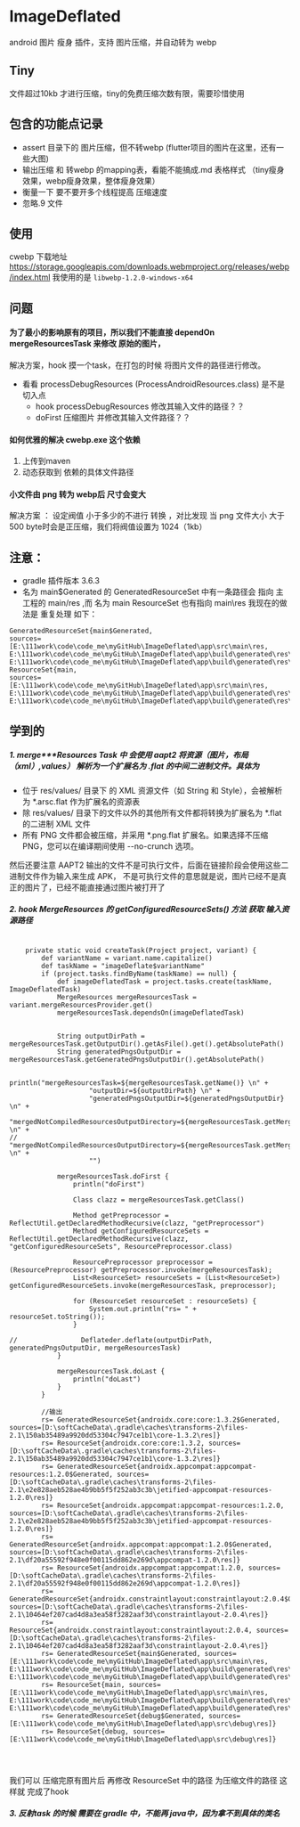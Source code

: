 # ImageDeflated
android 图片 瘦身 插件，支持 图片压缩，并自动转为 webp


## Tiny
文件超过10kb 才进行压缩，tiny的免费压缩次数有限，需要珍惜使用


## 包含的功能点记录
- assert 目录下的 图片压缩，但不转webp (flutter项目的图片在这里，还有一些大图)
- 输出压缩 和 转webp 的mapping表，看能不能搞成.md 表格样式 （tiny瘦身效果，webp瘦身效果，整体瘦身效果）
- 衡量一下 要不要开多个线程提高 压缩速度
- 忽略.9 文件

## 使用
cwebp 下载地址 https://storage.googleapis.com/downloads.webmproject.org/releases/webp/index.html 我使用的是 `libwebp-1.2.0-windows-x64`


## 问题
####  为了最小的影响原有的项目，所以我们不能直接 dependOn  mergeResourcesTask 来修改  原始的图片，
解决方案，hook 摸一个task，在打包的时候 将图片文件的路径进行修改。

- 看看 processDebugResources (ProcessAndroidResources.class) 是不是 切入点
  - hook processDebugResources 修改其输入文件的路径？？
  - doFirst 压缩图片 并修改其输入文件路径？？

#### 如何优雅的解决 cwebp.exe 这个依赖
1. 上传到maven
2. 动态获取到 依赖的具体文件路径

#### 小文件由 png 转为 webp后 尺寸会变大
解决方案 ： 设定阀值 小于多少的不进行 转换 ，对比发现 当 png 文件大小 大于 500 byte时会是正压缩，我们将阀值设置为 1024（1kb）

## 注意：
- gradle 插件版本 3.6.3
- 名为 main$Generated 的 GeneratedResourceSet 中有一条路径会 指向 主工程的 main/res ,而 名为 main ResourceSet 也有指向 main\res
我现在的做法是 重复处理 如下：
```
GeneratedResourceSet{main$Generated, 
sources=[E:\111work\code\code_me\myGitHub\ImageDeflated\app\src\main\res, 
E:\111work\code\code_me\myGitHub\ImageDeflated\app\build\generated\res\rs\debug, 
E:\111work\code\code_me\myGitHub\ImageDeflated\app\build\generated\res\resValues\debug]}, 
ResourceSet{main, 
sources=[E:\111work\code\code_me\myGitHub\ImageDeflated\app\src\main\res, 
E:\111work\code\code_me\myGitHub\ImageDeflated\app\build\generated\res\rs\debug, 
E:\111work\code\code_me\myGitHub\ImageDeflated\app\build\generated\res\resValues\debug]}
```

## 学到的
##### 1. merge***Resources Task 中 会使用 aapt2 将资源（图片，布局（xml）,values） 解析为一个扩展名为 .flat 的中间二进制文件。具体为
  - 位于 res/values/ 目录下 的 XML 资源文件（如 String 和 Style），会被解析为  *.arsc.flat 作为扩展名的资源表
  - 除 res/values/ 目录下的文件以外的其他所有文件都将转换为扩展名为 *.flat 的二进制 XML 文件
  - 所有 PNG 文件都会被压缩，并采用 *.png.flat 扩展名。如果选择不压缩 PNG，您可以在编译期间使用 --no-crunch 选项。

然后还要注意 AAPT2 输出的文件不是可执行文件，后面在链接阶段会使用这些二进制文件作为输入来生成 APK，
不是可执行文件的意思就是说，图片已经不是真正的图片了，已经不能直接通过图片被打开了


##### 2. hook  MergeResources 的  getConfiguredResourceSets() 方法 获取 输入资源路径
```

    private static void createTask(Project project, variant) {
        def variantName = variant.name.capitalize()
        def taskName = "imageDeflate$variantName"
        if (project.tasks.findByName(taskName) == null) {
            def imageDeflatedTask = project.tasks.create(taskName, ImageDeflatedTask)
            MergeResources mergeResourcesTask = variant.mergeResourcesProvider.get()
            mergeResourcesTask.dependsOn(imageDeflatedTask)


            String outputDirPath = mergeResourcesTask.getOutputDir().getAsFile().get().getAbsolutePath()
            String generatedPngsOutputDir = mergeResourcesTask.getGeneratedPngsOutputDir().getAbsolutePath()

            println("mergeResourcesTask=${mergeResourcesTask.getName()} \n" +
                    "outputDir=${outputDirPath} \n" +
                    "generatedPngsOutputDir=${generatedPngsOutputDir} \n" +
                    "mergedNotCompiledResourcesOutputDirectory=${mergeResourcesTask.getMergedNotCompiledResourcesOutputDirectory().toString()} \n" +
//                    "mergedNotCompiledResourcesOutputDirectory=${mergeResourcesTask.getMergedNotCompiledResourcesOutputDirectory().getAsFile().get().getAbsolutePath()} \n" +
                    "")

            mergeResourcesTask.doFirst {
                println("doFirst")

                Class clazz = mergeResourcesTask.getClass()

                Method getPreprocessor = ReflectUtil.getDeclaredMethodRecursive(clazz, "getPreprocessor")
                Method getConfiguredResourceSets = ReflectUtil.getDeclaredMethodRecursive(clazz, "getConfiguredResourceSets", ResourcePreprocessor.class)

                ResourcePreprocessor preprocessor = (ResourcePreprocessor) getPreprocessor.invoke(mergeResourcesTask);
                List<ResourceSet> resourceSets = (List<ResourceSet>) getConfiguredResourceSets.invoke(mergeResourcesTask, preprocessor);

                for (ResourceSet resourceSet : resourceSets) {
                    System.out.println("rs= " + resourceSet.toString());
                }

//                Deflateder.deflate(outputDirPath, generatedPngsOutputDir, mergeResourcesTask)
            }

            mergeResourcesTask.doLast {
                println("doLast")
            }
        }
        
        //输出
        rs= GeneratedResourceSet{androidx.core:core:1.3.2$Generated, sources=[D:\softCacheData\.gradle\caches\transforms-2\files-2.1\150ab35489a9920dd53304c7947ce1b1\core-1.3.2\res]}
        rs= ResourceSet{androidx.core:core:1.3.2, sources=[D:\softCacheData\.gradle\caches\transforms-2\files-2.1\150ab35489a9920dd53304c7947ce1b1\core-1.3.2\res]}
        rs= GeneratedResourceSet{androidx.appcompat:appcompat-resources:1.2.0$Generated, sources=[D:\softCacheData\.gradle\caches\transforms-2\files-2.1\e2e828aeb528ae4b9bb5f5f252ab3c3b\jetified-appcompat-resources-1.2.0\res]}
        rs= ResourceSet{androidx.appcompat:appcompat-resources:1.2.0, sources=[D:\softCacheData\.gradle\caches\transforms-2\files-2.1\e2e828aeb528ae4b9bb5f5f252ab3c3b\jetified-appcompat-resources-1.2.0\res]}
        rs= GeneratedResourceSet{androidx.appcompat:appcompat:1.2.0$Generated, sources=[D:\softCacheData\.gradle\caches\transforms-2\files-2.1\df20a55592f948e0f00115dd862e269d\appcompat-1.2.0\res]}
        rs= ResourceSet{androidx.appcompat:appcompat:1.2.0, sources=[D:\softCacheData\.gradle\caches\transforms-2\files-2.1\df20a55592f948e0f00115dd862e269d\appcompat-1.2.0\res]}
        rs= GeneratedResourceSet{androidx.constraintlayout:constraintlayout:2.0.4$Generated, sources=[D:\softCacheData\.gradle\caches\transforms-2\files-2.1\10464ef207cad4d8a3ea58f3282aaf3d\constraintlayout-2.0.4\res]}
        rs= ResourceSet{androidx.constraintlayout:constraintlayout:2.0.4, sources=[D:\softCacheData\.gradle\caches\transforms-2\files-2.1\10464ef207cad4d8a3ea58f3282aaf3d\constraintlayout-2.0.4\res]}
        rs= GeneratedResourceSet{main$Generated, sources=[E:\111work\code\code_me\myGitHub\ImageDeflated\app\src\main\res, E:\111work\code\code_me\myGitHub\ImageDeflated\app\build\generated\res\rs\debug, E:\111work\code\code_me\myGitHub\ImageDeflated\app\build\generated\res\resValues\debug]}
        rs= ResourceSet{main, sources=[E:\111work\code\code_me\myGitHub\ImageDeflated\app\src\main\res, E:\111work\code\code_me\myGitHub\ImageDeflated\app\build\generated\res\rs\debug, E:\111work\code\code_me\myGitHub\ImageDeflated\app\build\generated\res\resValues\debug]}
        rs= GeneratedResourceSet{debug$Generated, sources=[E:\111work\code\code_me\myGitHub\ImageDeflated\app\src\debug\res]}
        rs= ResourceSet{debug, sources=[E:\111work\code\code_me\myGitHub\ImageDeflated\app\src\debug\res]}




```
我们可以 压缩完原有图片后 再修改  ResourceSet 中的路径 为压缩文件的路径 这样就 完成了hook


##### 3. 反射task 的时候 需要在 gradle 中，不能再 java中，因为拿不到具体的类名
